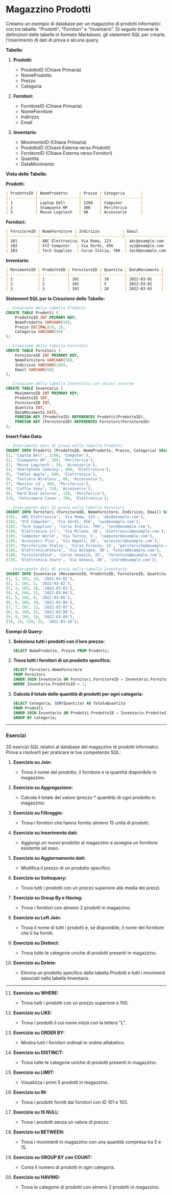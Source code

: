 # Magazzino Prodotti

Creiamo un esempio di database per un magazzino di prodotti informatici con tre tabelle: "Prodotti", "Fornitori" e "Inventario". Di seguito troverai le definizioni delle tabelle in formato Markdown, gli statement SQL per crearle, l'inserimento di dati di prova e alcune query.

**Tabelle:**

1. **Prodotti:**
   - ProdottoID (Chiave Primaria)
   - NomeProdotto
   - Prezzo
   - Categoria

2. **Fornitori:**
   - FornitoreID (Chiave Primaria)
   - NomeFornitore
   - Indirizzo
   - Email

3. **Inventario:**
   - MovimentoID (Chiave Primaria)
   - ProdottoID (Chiave Esterna verso Prodotti)
   - FornitoreID (Chiave Esterna verso Fornitori)
   - Quantita
   - DataMovimento

**Vista delle Tabelle:**

**Prodotti:**

```markdown
| ProdottoID | NomeProdotto     | Prezzo | Categoria       |
|------------|------------------|--------|-----------------|
| 1          | Laptop Dell      | 1200   | Computer        |
| 2          | Stampante HP     | 300    | Periferica      |
| 3          | Mouse Logitech   | 50     | Accessorio      |
```

**Fornitori:**

```markdown
| FornitoreID | NomeFornitore | Indirizzo          | Email                   |
|-------------|---------------|--------------------|-------------------------|
| 101         | ABC Elettronica| Via Roma, 123      | abc@example.com         |
| 102         | XYZ Computer   | Via Verdi, 456     | xyz@example.com         |
| 103         | Tech Supplies  | Corso Italia, 789  | tech@example.com        |
```

**Inventario:**

```markdown
| MovimentoID | ProdottoID | FornitoreID | Quantita | DataMovimento |
|-------------|------------|-------------|----------|---------------|
| 1           | 1          | 101         | 10       | 2022-03-01    |
| 2           | 2          | 102         | 5        | 2022-03-02    |
| 3           | 3          | 103         | 20       | 2022-03-03    |
```

**Statement SQL per la Creazione delle Tabelle:**

```sql
-- Creazione della tabella Prodotti
CREATE TABLE Prodotti (
    ProdottoID INT PRIMARY KEY,
    NomeProdotto VARCHAR(50),
    Prezzo DECIMAL(10, 2),
    Categoria VARCHAR(50)
);

-- Creazione della tabella Fornitori
CREATE TABLE Fornitori (
    FornitoreID INT PRIMARY KEY,
    NomeFornitore VARCHAR(50),
    Indirizzo VARCHAR(100),
    Email VARCHAR(50)
);

-- Creazione della tabella Inventario con chiavi esterne
CREATE TABLE Inventario (
    MovimentoID INT PRIMARY KEY,
    ProdottoID INT,
    FornitoreID INT,
    Quantita INT,
    DataMovimento DATE,
    FOREIGN KEY (ProdottoID) REFERENCES Prodotti(ProdottoID),
    FOREIGN KEY (FornitoreID) REFERENCES Fornitori(FornitoreID)
);
```

**Insert Fake Data:**

```sql
-- Inserimento dati di prova nella tabella Prodotti
INSERT INTO Prodotti (ProdottoID, NomeProdotto, Prezzo, Categoria) VALUES
(1, 'Laptop Dell', 1200, 'Computer'),
(2, 'Stampante HP', 300, 'Periferica'),
(3, 'Mouse Logitech', 50, 'Accessorio'),
(4, 'Smartphone Samsung', 800, 'Elettronica'),
(5, 'Tablet Apple', 600, 'Elettronica'),
(6, 'Tastiera Wireless', 80, 'Accessorio'),
(7, 'Monitor LG', 400, 'Periferica'),
(8, 'Cuffie Sony', 150, 'Accessorio'),
(9, 'Hard Disk esterno', 120, 'Periferica'),
(10, 'Fotocamera Canon', 700, 'Elettronica');

-- Inserimento dati di prova nella tabella Fornitori
INSERT INTO Fornitori (FornitoreID, NomeFornitore, Indirizzo, Email) VALUES
(101, 'ABC Elettronica', 'Via Roma, 123', 'abc@example.com'),
(102, 'XYZ Computer', 'Via Verdi, 456', 'xyz@example.com'),
(103, 'Tech Supplies', 'Corso Italia, 789', 'tech@example.com'),
(104, 'Elettronica srl', 'Via Milano, 10', 'elettronica@example.com'),
(105, 'Computer World', 'Via Torino, 5', 'computer@example.com'),
(106, 'Accessori Plus', 'Via Napoli, 20', 'accessori@example.com'),
(107, 'Periferiche Italia', 'Corso Firenze, 15', 'periferiche@example.com'),
(108, 'ElettronicaFutura', 'Via Bologna, 30', 'futura@example.com'),
(109, 'FornitureTech', 'Corso Venezia, 25', 'forniture@example.com'),
(110, 'Elettronica Store', 'Via Genova, 40', 'store@example.com');

-- Inserimento dati di prova nella tabella Inventario
INSERT INTO Inventario (MovimentoID, ProdottoID, FornitoreID, Quantita, DataMovimento) VALUES
(1, 1, 101, 10, '2022-03-01'),
(2, 2, 102, 5, '2022-03-02'),
(3, 3, 103, 20, '2022-03-03'),
(4, 4, 104, 15, '2022-03-04'),
(5, 5, 105, 8, '2022-03-05'),
(6, 6, 106, 30, '2022-03-06'),
(7, 7, 107, 12, '2022-03-07'),
(8, 8, 108, 25, '2022-03-08'),
(9, 9, 109, 18, '2022-03-09'),
(10, 10, 110, 22, '2022-03-10');

```

**Esempi di Query:**

1. **Seleziona tutti i prodotti con il loro prezzo:**

   ```sql
   SELECT NomeProdotto, Prezzo FROM Prodotti;
   ```

2. **Trova tutti i fornitori di un prodotto specifico:**

   ```sql
   SELECT Fornitori.NomeFornitore
   FROM Fornitori
   INNER JOIN Inventario ON Fornitori.FornitoreID = Inventario.FornitoreID
   WHERE Inventario.ProdottoID = 1;
   ```

3. **Calcola il totale delle quantità di prodotti per ogni categoria:**

   ```sql
   SELECT Categoria, SUM(Quantita) AS TotaleQuantita
   FROM Prodotti
   INNER JOIN Inventario ON Prodotti.ProdottoID = Inventario.ProdottoID
   GROUP BY Categoria;
   ```

---

### Esercizi

20 esercizi SQL relativi al database del magazzino di prodotti informatici. 
Prova a risolverli per praticare le tue competenze SQL:

1. **Esercizio su Join:**
   - Trova il nome del prodotto, il fornitore e la quantità disponibile in magazzino.

2. **Esercizio su Aggregazione:**
   - Calcola il totale del valore (prezzo * quantità) di ogni prodotto in magazzino.

3. **Esercizio su Filtraggio:**
   - Trova i fornitori che hanno fornito almeno 15 unità di prodotti.

4. **Esercizio su Inserimento dati:**
   - Aggiungi un nuovo prodotto al magazzino e assegna un fornitore esistente ad esso.

5. **Esercizio su Aggiornamento dati:**
   - Modifica il prezzo di un prodotto specifico.

6. **Esercizio su Sottoquery:**
   - Trova tutti i prodotti con un prezzo superiore alla media dei prezzi.

7. **Esercizio su Group By e Having:**
   - Trova i fornitori con almeno 2 prodotti in magazzino.

8. **Esercizio su Left Join:**
   - Trova il nome di tutti i prodotti e, se disponibile, il nome del fornitore che li ha forniti.

9. **Esercizio su Distinct:**
   - Trova tutte le categorie uniche di prodotti presenti in magazzino.

10. **Esercizio su Delete:**
    - Elimina un prodotto specifico dalla tabella Prodotti e tutti i movimenti associati nella tabella Inventario.

---

11. **Esercizio su WHERE:**
    - Trova tutti i prodotti con un prezzo superiore a 100.

12. **Esercizio su LIKE:**
    - Trova i prodotti il cui nome inizia con la lettera "L".

13. **Esercizio su ORDER BY:**
    - Mostra tutti i fornitori ordinati in ordine alfabetico.

14. **Esercizio su DISTINCT:**
    - Trova tutte le categorie uniche di prodotti presenti in magazzino.

15. **Esercizio su LIMIT:**
    - Visualizza i primi 5 prodotti in magazzino.

16. **Esercizio su IN:**
    - Trova i prodotti forniti dai fornitori con ID 101 e 103.

17. **Esercizio su IS NULL:**
    - Trova i prodotti senza un valore di prezzo.

18. **Esercizio su BETWEEN:**
    - Trova i movimenti in magazzino con una quantità compresa tra 5 e 15.

19. **Esercizio su GROUP BY con COUNT:**
    - Conta il numero di prodotti in ogni categoria.

20. **Esercizio su HAVING:**
    - Trova le categorie di prodotti con almeno 2 prodotti in magazzino.


